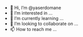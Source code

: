 - 👋 Hi, I’m @yaserdomane
- 👀 I’m interested in ...
- 🌱 I’m currently learning ...
- 💞️ I’m looking to collaborate on ...
- 📫 How to reach me ...

<!---
yaserdomane/yaserdomane is a ✨ special ✨ repository because its `README.md` (this file) appears on your GitHub profile.
You can click the Preview link to take a look at your changes.
--->
